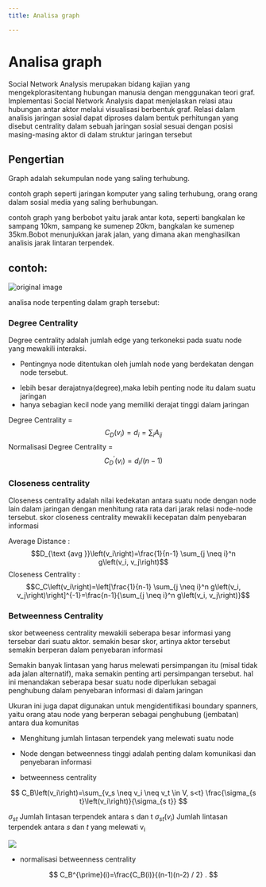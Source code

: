 ```yaml
---
title: Analisa graph

---
```


# Analisa graph

Social Network Analysis merupakan bidang kajian yang mengekplorasitentang hubungan manusia dengan menggunakan teori graf. Implementasi Social Network Analysis dapat menjelaskan relasi atau hubungan antar aktor melalui visualisasi berbentuk graf. Relasi dalam analisis jaringan sosial dapat diproses dalam bentuk perhitungan yang disebut centrality dalam sebuah jaringan sosial sesuai dengan posisi masing-masing aktor di dalam struktur jaringan tersebut

## Pengertian

Graph adalah sekumpulan node yang saling terhubung. 

contoh graph seperti jaringan komputer yang saling terhubung, orang orang dalam sosial media yang saling berhubungan.

contoh graph yang berbobot yaitu jarak antar kota, seperti bangkalan ke sampang 10km, sampang ke sumenep 20km, bangkalan ke sumenep 35km.Bobot menunjukkan jarak jalan, yang dimana akan menghasilkan analisis jarak lintaran terpendek.

## contoh:

![original image](https://cdn.mathpix.com/snip/images/2XgBue-ahlsabJv_kV0h96Nlm_emFcgFAkteEwcPeaY.original.fullsize.png)

analisa node terpenting dalam graph tersebut:

###  Degree Centrality

Degree centrality adalah jumlah edge yang terkoneksi pada suatu node yang mewakili interaksi.

* Pentingnya node ditentukan oleh jumlah node yang berdekatan dengan node tersebut.
- lebih besar derajatnya(degree),maka lebih penting node itu dalam suatu jaringan
- hanya sebagian kecil node yang memiliki derajat tinggi dalam jaringan


Degree Centrality = $$C_D\left(v_i\right)=d_i=\sum_i A_{i j}$$
Normalisasi Degree Centrality = 
$$ C_D^{\prime}\left(v_i\right)=d_i /(n-1)$$


### Closeness centrality

Closeness centrality adalah nilai kedekatan antara suatu node dengan node lain dalam jaringan dengan menhitung rata rata dari jarak relasi node-node tersebut. skor closeness centrality mewakili kecepatan dalm penyebaran informasi


Average Distance : $$D_{\text {avg }}\left(v_i\right)=\frac{1}{n-1} \sum_{j \neq i}^n g\left(v_i, v_j\right)$$
Closeness Centrality : $$C_C\left(v_i\right)=\left[\frac{1}{n-1} \sum_{j \neq i}^n g\left(v_i, v_j\right)\right]^{-1}=\frac{n-1}{\sum_{j \neq i}^n g\left(v_i, v_j\right)}$$

### Betweenness Centrality

skor betweeness centrality mewakili seberapa besar informasi yang tersebar dari suatu aktor. semakin besar skor, artinya aktor tersebut semakin berperan dalam penyebaran informasi

Semakin banyak lintasan yang harus melewati persimpangan itu (misal tidak ada jalan alternatif), maka semakin penting arti persimpangan tersebut. hal ini menandakan seberapa besar suatu node diperlukan sebagai penghubung dalam penyebaran informasi di dalam jaringan

Ukuran ini juga dapat digunakan untuk mengidentifikasi boundary spanners, yaitu orang atau node yang berperan sebagai penghubung (jembatan) antara dua komunitas

* Menghitung jumlah lintasan terpendek yang melewati suatu node
* Node dengan  betweenness  tinggi  adalah  penting dalam komunikasi dan penyebaran informasi

* betweenness centrality

$$
C_B\left(v_i\right)=\sum_{v_s \neq v_i \neq v_t \in V, s<t} \frac{\sigma_{s t}\left(v_i\right)}{\sigma_{s t}}
$$

$\sigma_{s t}$ Jumlah lintasan terpendek antara s dan t 
$\sigma_{s t}\left(v_i\right)$ Jumlah lintasan terpendek antara $s$ dan $t$ yang melewati $\mathrm{v}_{\mathrm{i}}$

![](https://cdn.mathpix.com/snip/images/WA7CwKeZ6lES3q-BX6XAuc4XAOiePU3P8EnbY9c3TLk.original.fullsize.png)

* normalisasi betweenness centrality

$$
C_B^{\prime}(i)=\frac{C_B(i)}{(n-1)(n-2) / 2} .
$$






